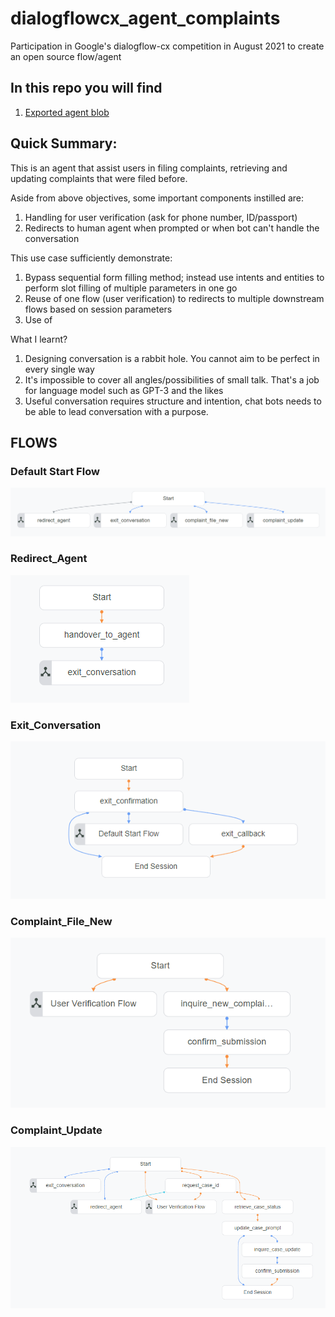 # dialogflowcx_agent_complaints
Participation in Google's dialogflow-cx competition in August 2021 to create an open source flow/agent

## In this repo you will find
1. [Exported agent blob](agent/exported_agent_complaints.blob)

## Quick Summary:
This is an agent that assist users in filing complaints, retrieving and updating complaints that were filed before. 

Aside from above objectives, some important components instilled are:
1. Handling for user verification (ask for phone number, ID/passport)
2. Redirects to human agent when prompted or when bot can't handle the conversation

This use case sufficiently demonstrate:
1. Bypass sequential form filling method; instead use intents and entities to perform slot filling of multiple parameters in one go
2. Reuse of one flow (user verification) to redirects to multiple downstream flows based on session parameters
3. Use of 

What I learnt?
1. Designing conversation is a rabbit hole. You cannot aim to be perfect in every single way
2. It's impossible to cover all angles/possibilities of small talk. That's a job for language model such as GPT-3 and the likes
3. Useful conversation requires structure and intention, chat bots needs to be able to lead conversation with a purpose.


## FLOWS
### Default Start Flow
![Alt text](/resources/default-start-flow.PNG?raw=true "Default Start Flow")

### Redirect_Agent
![Alt text](/resources/redirect-agent.PNG?raw=true "Redirect_Agent")

### Exit_Conversation
![Alt text](/resources/exit-conversation.PNG?raw=true "Exit_Conversation")

### Complaint_File_New
![Alt text](/resources/complaint-file-new.PNG?raw=true "Complaint_File_New")

### Complaint_Update
![Alt text](/resources/complaint-update.PNG?raw=true "Complaint_Update")